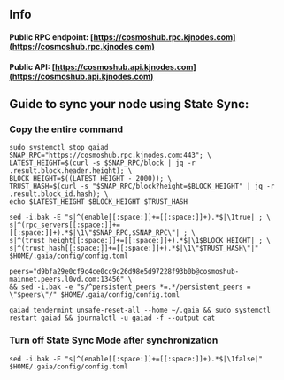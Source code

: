## Info
#### Public RPC endpoint: [https://cosmoshub.rpc.kjnodes.com](https://cosmoshub.rpc.kjnodes.com)
#### Public API: [https://cosmoshub.api.kjnodes.com](https://cosmoshub.api.kjnodes.com)

## Guide to sync your node using State Sync:

### Copy the entire command
```
sudo systemctl stop gaiad
SNAP_RPC="https://cosmoshub.rpc.kjnodes.com:443"; \
LATEST_HEIGHT=$(curl -s $SNAP_RPC/block | jq -r .result.block.header.height); \
BLOCK_HEIGHT=$((LATEST_HEIGHT - 2000)); \
TRUST_HASH=$(curl -s "$SNAP_RPC/block?height=$BLOCK_HEIGHT" | jq -r .result.block_id.hash); \
echo $LATEST_HEIGHT $BLOCK_HEIGHT $TRUST_HASH

sed -i.bak -E "s|^(enable[[:space:]]+=[[:space:]]+).*$|\1true| ; \
s|^(rpc_servers[[:space:]]+=[[:space:]]+).*$|\1\"$SNAP_RPC,$SNAP_RPC\"| ; \
s|^(trust_height[[:space:]]+=[[:space:]]+).*$|\1$BLOCK_HEIGHT| ; \
s|^(trust_hash[[:space:]]+=[[:space:]]+).*$|\1\"$TRUST_HASH\"|" $HOME/.gaia/config/config.toml

peers="d9bfa29e0cf9c4ce0cc9c26d98e5d97228f93b0b@cosmoshub-mainnet.peers.l0vd.com:13456" \
&& sed -i.bak -e "s/^persistent_peers *=.*/persistent_peers = \"$peers\"/" $HOME/.gaia/config/config.toml 

gaiad tendermint unsafe-reset-all --home ~/.gaia && sudo systemctl restart gaiad && journalctl -u gaiad -f --output cat
```

### Turn off State Sync Mode after synchronization
```
sed -i.bak -E "s|^(enable[[:space:]]+=[[:space:]]+).*$|\1false|" $HOME/.gaia/config/config.toml
```